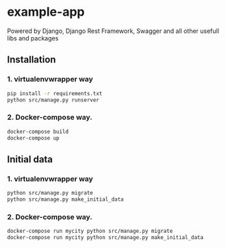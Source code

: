 # example-app
Powered by Django, Django Rest Framework, Swagger and all other usefull libs and packages

## Installation
### 1. virtualenvwrapper way
```sh
pip install -r requirements.txt
python src/manage.py runserver
```

### 2. Docker-compose way.
```sh
docker-compose build
docker-compose up
```

## Initial data
### 1. virtualenvwrapper way
```sh
python src/manage.py migrate
python src/manage.py make_initial_data
```

### 2. Docker-compose way.
```sh
docker-compose run mycity python src/manage.py migrate
docker-compose run mycity python src/manage.py make_initial_data
```